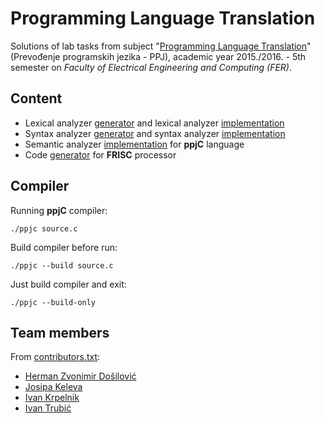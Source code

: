 # Programming Language Translation

Solutions of lab tasks from subject "[Programming Language Translation](http://www.fer.unizg.hr/en/course/plt)" (Prevođenje programskih jezika - PPJ), academic year 2015./2016. - 5th semester on _Faculty of Electrical Engineering and Computing (FER)_.

## Content

* Lexical analyzer [generator](https://github.com/hermanzdosilovic/ppj/blob/master/src/main/hr/fer/zemris/ppj/lab1/GLA.java) and lexical analyzer [implementation](https://github.com/hermanzdosilovic/ppj/blob/master/src/main/hr/fer/zemris/ppj/lab1/analyzer/LA.java)
* Syntax analyzer [generator](https://github.com/hermanzdosilovic/ppj/blob/master/src/main/hr/fer/zemris/ppj/lab2/GSA.java) and syntax analyzer [implementation](https://github.com/hermanzdosilovic/ppj/blob/master/src/main/hr/fer/zemris/ppj/lab2/analyzer/SA.java)
* Semantic analyzer [implementation](https://github.com/hermanzdosilovic/ppj/blob/master/src/main/hr/fer/zemris/ppj/lab3/analyzer/SemantickiAnalizator.java) for __ppjC__ language
* Code [generator](https://github.com/hermanzdosilovic/ppj/blob/master/src/main/hr/fer/zemris/ppj/lab4/GeneratorKoda.java) for __FRISC__ processor


## Compiler

Running __ppjC__ compiler:
```
./ppjc source.c
```

Build compiler before run:
```
./ppjc --build source.c
```

Just build compiler and exit:
```
./ppjc --build-only
```

## Team members

From [contributors.txt](https://github.com/hermanzdosilovic/ppj/blob/master/contributors.txt):

* [Herman Zvonimir Došilović](https://github.com/hermanzdosilovic)
* [Josipa Keleva](https://github.com/josipakelava)
* [Ivan Krpelnik](https://github.com/Krpa)
* [Ivan Trubić](https://github.com/trubicus)

